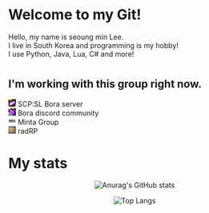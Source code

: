# Welcome to my Git!
Hello, my name is seoung min Lee.   
I live in South Korea and programming is my hobby!   
I use Python, Java, Lua, C# and more!   

#
## I'm working with this group right now.
<img src="./c6e617a8580951b6b287c2758ec1d3a9.png" width="15" height="15"> SCP:SL Bora server   
<img src="./266_20220101111614.jpg" width="15" height="15"> Bora discord community   
<img src="./102274807.png" width="15" height="15"> Minta Group   
<img src="./radrp최종.png" width="15" height="15"> radRP

# My stats


<div align="center">

![Anurag's GitHub stats](https://github-readme-stats.vercel.app/api?username=MonocledHalfling&show_icons=true&theme=tokyonight)

</div>

<div align="center">

![Top Langs](https://github-readme-stats.vercel.app/api/top-langs/?username=MonocledHalfling&layout=compact&theme=tokyonight)

</div>
